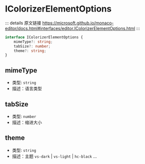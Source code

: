 # IColorizerElementOptions
        
::: details 原文链接
https://microsoft.github.io/monaco-editor/docs.html#interfaces/editor.IColorizerElementOptions.html
:::

```ts
interface IColorizerElementOptions {
    mimeType?: string;
    tabSize?: number;
    theme?: string;
}
```

## mimeType

- 类型: `string`
- 描述：语言类型

## tabSize

- 类型: `number`
- 描述：缩进大小

## theme

- 类型: `string`
- 描述：主题 `vs-dark` | `vs-light` | `hc-black` ...